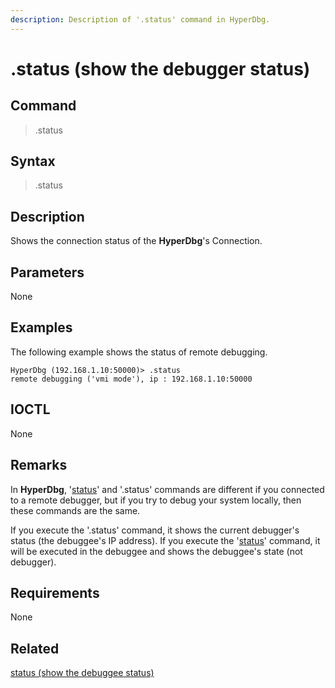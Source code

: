 ```yaml
---
description: Description of '.status' command in HyperDbg.
---
```


# .status \(show the debugger status\)

## Command

> .status

## Syntax

> .status

## Description

Shows the connection status of the **HyperDbg**'s Connection.

## Parameters

None

## Examples

The following example shows the status of remote debugging.

```text
HyperDbg (192.168.1.10:50000)> .status
remote debugging ('vmi mode'), ip : 192.168.1.10:50000
```

## IOCTL

None

## **Remarks**

In **HyperDbg**, '[status](https://docs.hyperdbg.org/commands/debugging-commands/status)' and '.status' commands are different if you connected to a remote debugger, but if you try to debug your system locally, then these commands are the same.

If you execute the '.status' command, it shows the current debugger's status \(the debuggee's IP address\). If you execute the '[status](https://docs.hyperdbg.org/commands/debugging-commands/status)' command, it will be executed in the debuggee and shows the debuggee's state \(not debugger\).

## Requirements

None

## Related

[status \(show the debuggee status\)](https://docs.hyperdbg.org/commands/debugging-commands/status)

